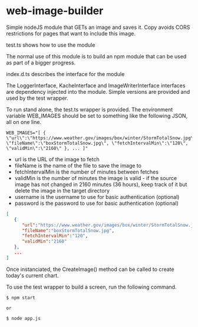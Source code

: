 # web-image-builder
Simple nodeJS module that GETs an image and saves it.  Copy avoids CORS restrictions for pages that want to include this image.

test.ts shows how to use the module

The normal use of this module is to build an npm module that can be used as part of a bigger progress.

index.d.ts describes the interface for the module

The LoggerInterface, KacheInterface and ImageWriterInterface interfaces are dependency injected into the module.  Simple versions are provided and used by the test wrapper.

To run stand alone, the test.ts wrapper is provided.  The environment variable WEB_IMAGES should be set to something like the following JSON, all on one line.
```
WEB_IMAGES="[ { \"url\":\"https://www.weather.gov/images/box/winter/StormTotalSnow.jpg\", \"fileName\":\"boxStormTotalSnow.jpg\", \"fetchIntervalMin\":\"120\", \"validMin\":\"2160\" }, ... ]"    
```
* url is the URL of the image to fetch
* fileName is the name of the file to save the image to
* fetchIntervalMin is the number of minutes between fetches
* validMin is the number of minutes the image is valid - if the source image has not changed in 2160 minutes (36 hours), keep track of it but delete the image in the target directory
* username is the username to use for basic authentication (optional)
* password is the password to use for basic authentication (optional)

```json
[
   {
      "url":"https://www.weather.gov/images/box/winter/StormTotalSnow.jpg",
      "fileName":"boxStormTotalSnow.jpg",
      "fetchIntervalMin":"120",
      "validMin":"2160"
   },
   ...
]
```
Once instanciated, the CreateImage() method can be called to create today's current chart.

To use the test wrapper to build a screen, run the following command.  
```
$ npm start

or

$ node app.js 
```
